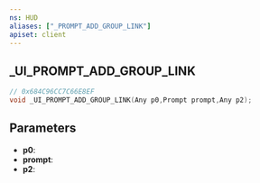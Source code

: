 ```yaml
---
ns: HUD
aliases: ["_PROMPT_ADD_GROUP_LINK"]
apiset: client
---
```

## _UI_PROMPT_ADD_GROUP_LINK

```c
// 0x684C96CC7C66E8EF
void _UI_PROMPT_ADD_GROUP_LINK(Any p0,Prompt prompt,Any p2);
```


## Parameters
* **p0**:
* **prompt**:
* **p2**:



